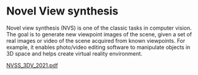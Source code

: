 # Novel View synthesis

Novel view synthesis (NVS) is one of the classic tasks in computer vision. The goal is to generate new viewpoint images of the scene, given a set of real images or video of the scene acquired from known viewpoints. For example, it enables photo/video editing software to manipulate objects in 3D space and helps create virtual reality environment.

[NVSS_3DV_2021.pdf](https://jwbian.net/Papers/NVSS_3DV_2021.pdf)